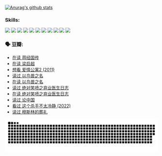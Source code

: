 
[![Anurag's github stats](https://github-readme-stats.vercel.app/api?username=w940853815)](https://github.com/anuraghazra/github-readme-stats)

### Skills:

<code><img height="32" src="https://cdn.jsdelivr.net/npm/simple-icons@v5/icons/python.svg"></code>
<code><img height="32" src="https://cdn.jsdelivr.net/npm/simple-icons@v5/icons/javascript.svg"></code>
<code><img height="32" src="https://cdn.jsdelivr.net/npm/simple-icons@v5/icons/django.svg"></code>
<code><img height="32" src="https://cdn.jsdelivr.net/npm/simple-icons@v5/icons/flask.svg"></code>
<code><img height="32" src="https://cdn.jsdelivr.net/npm/simple-icons@v5/icons/vuetify.svg"></code>
<code><img height="32" src="https://cdn.jsdelivr.net/npm/simple-icons@v5/icons/git.svg"></code>
<code><img height="32" src="https://cdn.jsdelivr.net/npm/simple-icons@v5/icons/docker.svg"></code>
<code><img height="32" src="https://cdn.jsdelivr.net/npm/simple-icons@v5/icons/postgresql.svg"></code>
<code><img height="32" src="https://cdn.jsdelivr.net/npm/simple-icons@v5/icons/elasticsearch.svg"></code>
<code><img height="32" src="https://cdn.jsdelivr.net/npm/simple-icons@v5/icons/macos.svg"></code>
<code><img height="32" src="https://cdn.jsdelivr.net/npm/simple-icons@v5/icons/linux.svg"></code>

### 🗣 豆瓣:

<!-- DOUBAN-ACTIVITIES:START -->
- [在读 蒋经国传](https://www.douban.com/people/136069238/status/3877458956/?_i=53309079)
- [在读 梁启超](https://www.douban.com/people/136069238/status/3876806133/?_i=53309079)
- [想看 爱情公寓2‎ (2011)](https://www.douban.com/people/136069238/status/3876682115/?_i=53309079)
- [读过 以鸟兽之名](https://www.douban.com/people/136069238/status/3876369302/?_i=53309079)
- [在读 以鸟兽之名](https://www.douban.com/people/136069238/status/3869094471/?_i=53309079)
- [读过 绝对笑喷之弃业医生日志](https://www.douban.com/people/136069238/status/3869093225/?_i=53309079)
- [在读 绝对笑喷之弃业医生日志](https://www.douban.com/people/136069238/status/3862106751/?_i=53309079)
- [读过 论中国](https://www.douban.com/people/136069238/status/3862105795/?_i=53309079)
- [看过 这个杀手不太冷静‎ (2022)](https://www.douban.com/people/136069238/status/3856458693/?_i=53309079)
- [读过 穆斯林的葬礼](https://www.douban.com/people/136069238/status/3855575583/?_i=53309079)
<!-- DOUBAN-ACTIVITIES:END -->


![Snake animation](https://raw.githubusercontent.com/w940853815/w940853815/output/github-contribution-grid-snake.svg)

<!--
**w940853815/w940853815** is a ✨ _special_ ✨ repository because its `README.md` (this file) appears on your GitHub profile.

Here are some ideas to get you started:

- 🔭 I’m currently working on ...
- 🌱 I’m currently learning ...
- 👯 I’m looking to collaborate on ...
- 🤔 I’m looking for help with ...
- 💬 Ask me about ...
- 📫 How to reach me: ...
- 😄 Pronouns: ...
- ⚡ Fun fact: ...
-->
